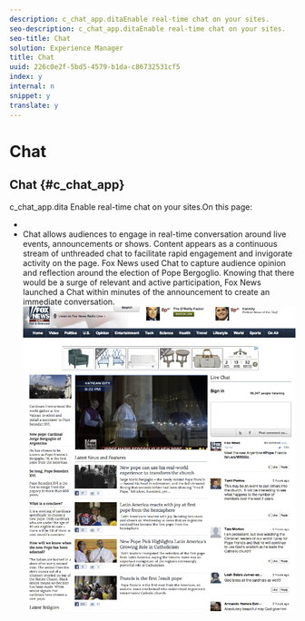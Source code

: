 ```yaml
---
description: c_chat_app.ditaEnable real-time chat on your sites.
seo-description: c_chat_app.ditaEnable real-time chat on your sites.
seo-title: Chat
solution: Experience Manager
title: Chat
uuid: 226c0e2f-5bd5-4579-b1da-c86732531cf5
index: y
internal: n
snippet: y
translate: y
---
```


# Chat

## Chat {#c_chat_app}<draft-comment author="ind14750" otherprops="merge">
 c_chat_app.dita
</draft-comment>Enable real-time chat on your sites.On this page:

* [](#r_chat_features)
* [](#r_customize_chat)
Chat allows audiences to engage in real-time conversation around live events, announcements or shows. Content appears as a continuous stream of unthreaded chat to facilitate rapid engagement and invigorate activity on the page.
Fox News used Chat to capture audience opinion and reflection around the election of Pope Bergoglio. Knowing that there would be a surge of relevant and active participation, Fox News launched a Chat within minutes of the announcement to create an immediate conversation.
![](images/chat_example.png) 